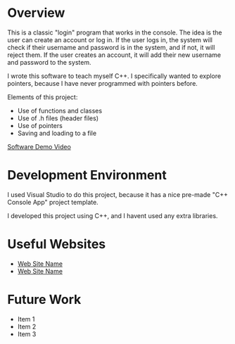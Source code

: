 # Overview

This is a classic "login" program that works in the console. The idea is the user can 
create an account or log in. If the user logs in, the system will check if their username
and password is in the system, and if not, it will reject them. If the user creates an
account, it will add their new username and password to the system.

I wrote this software to teach myself C++. I specifically wanted to explore pointers, because
I have never programmed with pointers before. 

Elements of this project:
* Use of functions and classes
* Use of .h files (header files)
* Use of pointers
* Saving and loading to a file

[Software Demo Video](http://youtube.link.goes.here)

# Development Environment

I used Visual Studio to do this project, because it has a nice pre-made "C++ Console App" 
project template.

I developed this project using C++, and I havent used any extra libraries. 

# Useful Websites

- [Web Site Name](http://url.link.goes.here)
- [Web Site Name](http://url.link.goes.here)

# Future Work

- Item 1
- Item 2
- Item 3
